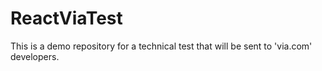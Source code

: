 # ReactViaTest
This is a demo repository for a technical test that will be sent to 'via.com' developers.